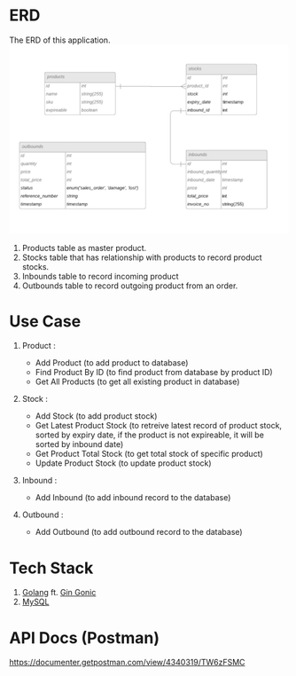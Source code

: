 # ERD
The ERD of this application. 
![ERD](/images/erd.png)
1. Products table as master product.
2. Stocks table that has relationship with products to record product stocks.
3. Inbounds table to record incoming product
4. Outbounds table to record outgoing product from an order.

# Use Case
1. Product : 
    - Add Product (to add product to database)
    - Find Product By ID (to find product from database by product ID)
    - Get All Products (to get all existing product in database) 

2. Stock :
    - Add Stock (to add product stock)
    - Get Latest Product Stock (to retreive latest record of product stock, sorted by expiry date, if the product is not expireable, it will be sorted by inbound date)
    - Get Product Total Stock (to get total stock of specific product)
    - Update Product Stock (to update product stock)

3. Inbound :
    - Add Inbound (to add inbound record to the database)

4. Outbound :
    - Add Outbound (to add outbound record to the database)

# Tech Stack
1. [Golang](https://golang.org) ft. [Gin Gonic](https://github.com/gin-gonic/gin)
2. [MySQL](https://www.mysql.com/)

# API Docs (Postman)
https://documenter.getpostman.com/view/4340319/TW6zFSMC